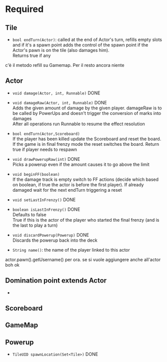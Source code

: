 # Required

## Tile
+ `bool endTurn(Actor)`: called at the end of Actor's turn, refills empty slots and if it's a spawn 
point adds the control of the spawn point if the Actor's pawn is on the tile (also damages him).  
Returns true if any 

c'è il metodo refill su Gamemap. Per il resto ancora niente

## Actor
+ `void damage(Actor, int, Runnable)` DONE 

+ `void damageRaw(Actor, int, Runnable)`
DONE  
Adds the given amount of damage by the given player. damageRaw is to be called by PowerUps and 
doesn't trigger the conversion of marks into damages  
After all operations run Runnable to resume the effect resolution
+ `bool endTurn(Actor,Scoreboard)`  
If the player has been killed update the Scoreboard and reset the board. If the game is in final 
frenzy mode the reset switches the board. Return true if player needs to respawn
+ `void drawPowerupRaw(int)` DONE  
Picks a powerup even if the amount causes it to go above the limit
+ `void beginFF(boolean)`  
If the damage track is empty switch to FF actions (decide which based on boolean, if true the 
actor is before the first player). If already damaged wait for the next endTurn triggering a reset
+ `void setLastInFrenzy()` DONE
+ `boolean isLastInFrenzy()` DONE  
Defaults to false  
True if this is the actor of the player who started the final frenzy (and is the last to play a 
turn)
+ `void discardPowerup(Powerup)` DONE  
Discards the powerup back into the deck
+ `String name()`: the name of the player linked to this actor

actor.pawn().getUsername() per ora. se si vuole aggiungere anche all'actor boh ok


## Domination point extends Actor
+ 

## Scoreboard

## GameMap

## Powerup
+ `TileUID spawnLocation(Set<Tile>)`  DONE
